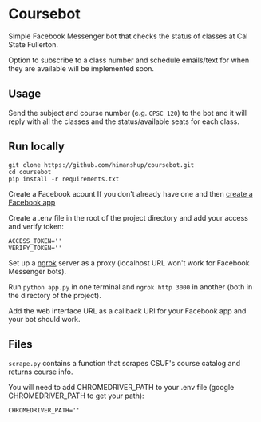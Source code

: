 # Coursebot

Simple Facebook Messenger bot that checks the status of classes at Cal State Fullerton.  

Option to subscribe to a class number and schedule emails/text for when they are available will be implemented soon.

## Usage

Send the subject and course number (e.g. `CPSC 120`) to the bot and it will reply with all the classes and the status/available seats for each class.

## Run locally

```
git clone https://github.com/himanshup/coursebot.git
cd coursebot
pip install -r requirements.txt
```

Create a Facebook acount If you don't already have one and then [create a Facebook app](https://developers.facebook.com/docs/messenger-platform/getting-started/quick-start/)


Create a .env file in the root of the project directory and add your access and verify token:
```
ACCESS_TOKEN=''
VERIFY_TOKEN=''
```

Set up a [ngrok](https://ngrok.com/) server as a proxy (localhost URL won't work for Facebook Messenger bots).  

Run `python app.py` in one terminal and `ngrok http 3000` in another (both in the directory of the project).  

Add the web interface URL as a callback URl for your Facebook app and your bot should work.

## Files

`scrape.py` contains a function that scrapes CSUF's course catalog and returns course info.  

You will need to add CHROMEDRIVER_PATH to your .env file (google CHROMEDRIVER_PATH to get your path):

  ```
  CHROMEDRIVER_PATH=''
  ```
  
